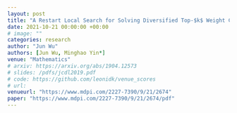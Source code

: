 ```yaml
---
layout: post
title: "A Restart Local Search for Solving Diversified Top-$k$ Weight Clique Search Problem"
date: 2021-10-21 00:00:00 +00:00
# image: ""
categories: research
author: "Jun Wu"
authors: [Jun Wu, Minghao Yin*]
venue: "Mathematics"
# arxiv: https://arxiv.org/abs/1904.12573
# slides: /pdfs/jcdl2019.pdf
# code: https://github.com/leonidk/venue_scores
# url: 
venueurl: "https://www.mdpi.com/2227-7390/9/21/2674"
paper: "https://www.mdpi.com/2227-7390/9/21/2674/pdf"
---
```

